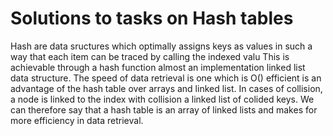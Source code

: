 # Solutions to tasks on Hash tables

Hash are data sructures which optimally assigns keys as values in such a way that each item can be traced by calling the indexed valu
This is achievable through a hash function almost an implementation linked list data structure. The speed of data retrieval is one which is O() efficient is an advantage of the hash table over arrays and linked list.
In cases of collision, a node is linked to the index with collision a linked list of colided keys. We can therefore say that a hash table is an array of linked lists and makes for more efficiency in data retrieval.
